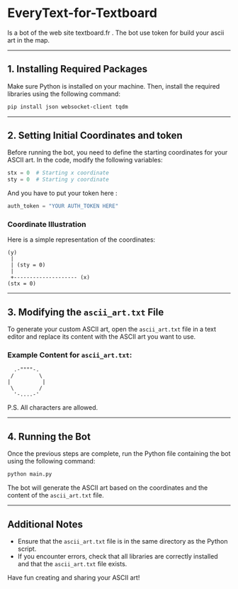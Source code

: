 # EveryText-for-Textboard
Is a bot of the web site textboard.fr . The bot use token for build your ascii art in the map.

---

## 1. Installing Required Packages

Make sure Python is installed on your machine. Then, install the required libraries using the following command:

```bash
pip install json websocket-client tqdm
```

---

## 2. Setting Initial Coordinates and token

Before running the bot, you need to define the starting coordinates for your ASCII art. In the code, modify the following variables:

```python
stx = 0  # Starting x coordinate
sty = 0  # Starting y coordinate
```

And you have to put your token here : 
```python
auth_token = "YOUR AUTH_TOKEN HERE"
```

### Coordinate Illustration

Here is a simple representation of the coordinates:

```
(y)
 |
 | (sty = 0)
 |
 +-------------------- (x)
(stx = 0)
```

---

## 3. Modifying the `ascii_art.txt` File

To generate your custom ASCII art, open the `ascii_art.txt` file in a text editor and replace its content with the ASCII art you want to use.

### Example Content for `ascii_art.txt`:

```
  .-""""-.
 /        \
|          |
 \        /
  '-....-'
```

P.S. All characters are allowed.

---

## 4. Running the Bot

Once the previous steps are complete, run the Python file containing the bot using the following command:

```bash
python main.py
```

The bot will generate the ASCII art based on the coordinates and the content of the `ascii_art.txt` file.

---

## Additional Notes

- Ensure that the `ascii_art.txt` file is in the same directory as the Python script.
- If you encounter errors, check that all libraries are correctly installed and that the `ascii_art.txt` file exists.

Have fun creating and sharing your ASCII art!
